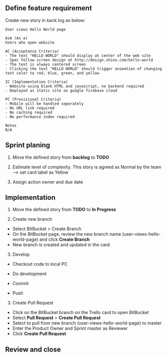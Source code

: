 

## Define feature requirement

Create new story in back log as below:

```
User views Hello World page

AsA (As a)  
Users who open website

AC (Acceptance Criteria)  
- The text "HELLO WORLD" should display at center of the web site
- Spec follow screen design at http://design.shino.com/hello-world
- The text is always centered screen
- Clicking the text "HELLO WORLD" should trigger animation of changing text color to red, blue, green, and yellow

IC (Implementation Criteria)
- Website using blank HTML and javascript, no backend required
- Deployed as static site on google firebase cloud

PC (Provisional Criteria)  
- Mobile will be handled seperately
- No URL link required
- No caching required
- No performance index required

Notes  
N/A
```

## Sprint planing

1. Move the defined story from **backlog** to **TODO**

2. Estimate level of complexity. This story is agreed as Normal by the team --> set card label as Yellow

3. Assign action owner and due date

## Implementation

1. Move the defined story from **TODO** to **In Progress**  

2. Create new branch

* Select BitBucket > Create Branch
* On the BitBucket page, review the new branch name (user-views-hello-world-page) and click **Create Branch**
* New branch is created and updated in the card

3. Develop

* Checkout code to local PC

* Do development

* Commit 

* Push



3. Create Pull Request

* Click on the BitBucket branch on the Trello card to open BitBucket
* Select **Pull Request** > **Create Pull Request**
* Select to pull from new branch (user-views-hello-world-page) to master
* Enter the Product Owner and Sprint master as Reviewer
* Click **Create Pull Request**

## Review and close
